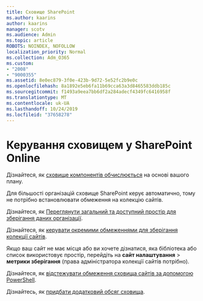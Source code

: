 ```yaml
---
title: Сховище SharePoint
ms.author: kaarins
author: kaarins
manager: scotv
ms.audience: Admin
ms.topic: article
ROBOTS: NOINDEX, NOFOLLOW
localization_priority: Normal
ms.collection: Adm_O365
ms.custom:
- "2008"
- "9000355"
ms.assetid: 8e0ec879-3f0e-423b-9d72-5e52fc2b9e0c
ms.openlocfilehash: 8a1892e5eb6fa11b69cca63a3d8465583ddb185c
ms.sourcegitcommit: f1493a9eea7bb6df2a284adecf4349fc6416958f
ms.translationtype: MT
ms.contentlocale: uk-UA
ms.lasthandoff: 10/24/2019
ms.locfileid: "37658278"
---
```

# <a name="manage-your-sharepoint-online-storage"></a>Керування сховищем у SharePoint Online

Дізнайтеся, як [сховище компонентів обчислюється](https://docs.microsoft.com/office365/servicedescriptions/sharepoint-online-service-description/sharepoint-online-limits?redirectedfrom=MSDN#limits-by-plan) на основі вашого плану.

Для більшості організацій сховище SharePoint керує автоматично, тому не потрібно встановлювати обмеження на колекцію сайтів.

Дізнайтеся, як [Переглянути загальний та доступний простір для зберігання даних організації](https://docs.microsoft.com/sharepoint/manage-site-collection-storage-limits).

Дізнайтеся, як [керувати окремими обмеженнями для зберігання колекції сайтів](https://docs.microsoft.com/sharepoint/manage-site-collection-storage-limits#manage-individual-site-storage-limits).

Якщо ваш сайт не має місця або ви хочете дізнатися, яка бібліотека або список використовує простір, перейдіть на **сайт налаштування** > **метрики зберігання** (права адміністратора колекції сайтів потрібно).

Дізнайтеся, як [відстежувати обмеження сховища сайтів за допомогою PowerShell](https://docs.microsoft.com/sharepoint/manage-site-collection-storage-limits#monitor-site-storage-limits-by-using-powershell).

Дізнайтесь, як [придбати додатковий обсяг сховища](https://docs.microsoft.com/office365/admin/subscriptions-and-billing/add-storage-space). 
  